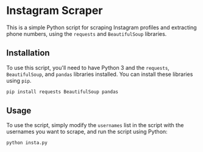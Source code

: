 # Instagram Scraper

This is a simple Python script for scraping Instagram profiles and extracting phone numbers, using the `requests` and `BeautifulSoup` libraries.

## Installation

To use this script, you'll need to have Python 3 and the `requests`, `BeautifulSoup`, and `pandas` libraries installed. You can install these libraries using `pip`. 

```bash
pip install requests BeautifulSoup pandas
```

## Usage

To use the script, simply modify the `usernames` list in the script with the usernames you want to scrape, and run the script using Python:

```bash
python insta.py
```

